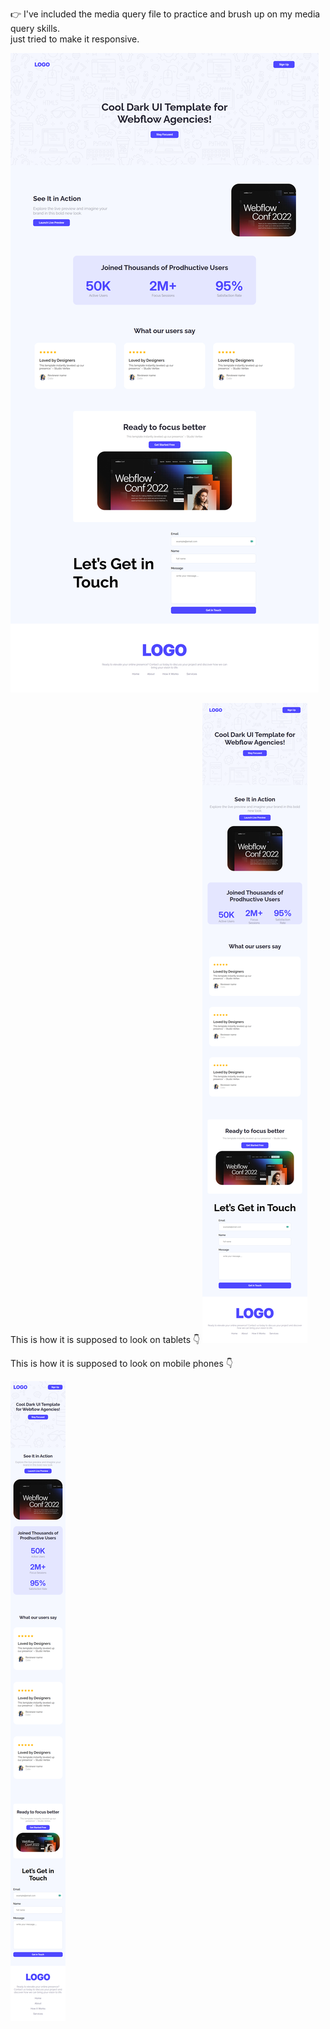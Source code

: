 👉 I've included the media query file to practice and brush up on my media query skills.  
just tried to make it responsive.

<img src="/assignment_screenshots/for_desktops.png" alt="Responsive layout for desktops">

This is how it is supposed to look on tablets 👇
<img src="/assignment_screenshots/for_tablets.png" alt="Responsive layout for tablets">

This is how it is supposed to look on mobile phones 👇

<img src="/assignment_screenshots/for_phones.png" alt="Responsive layout for phones">